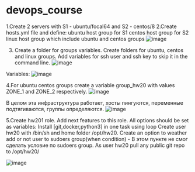 # devops_course

1.Create 2 servers with S1 - ubuntu/focal64 and  S2 - centos/8
2.Create hosts.yml file and define:
  ubuntu host group for S1
  centos host group for S2
  linux host group which include ubuntu and centos groups
  ![image](https://user-images.githubusercontent.com/18323106/114423723-20212000-9bc0-11eb-9a68-7a33af76dde2.png)
  
3. Create a folder for groups variables. Create folders for ubuntu, centos and linux groups. Add variables for ssh user and ssh key to skip it in the command line.
  ![image](https://user-images.githubusercontent.com/18323106/114423823-39c26780-9bc0-11eb-8c59-4052bcfd9559.png)

  Variables:
  ![image](https://user-images.githubusercontent.com/18323106/114423896-4ba40a80-9bc0-11eb-9c4b-f4793e4fb14b.png)

4.For ubuntu centos groups create a variable group_hw20 with values ZONE_1 and ZONE_2 respectively.
  ![image](https://user-images.githubusercontent.com/18323106/114424018-68404280-9bc0-11eb-8570-c7e238b4a6c0.png)

В целом эта инфраструктура работает, хосты пингуются, переменные подтягиваются, группы определяются.
![image](https://user-images.githubusercontent.com/18323106/114424388-ba816380-9bc0-11eb-8771-7d7a503cb7fa.png)


5.Create hw201 role. Add next features to this role. All options should be set as variables:
  Install [git,docker,python3] in one task using loop
  Create user hw20 with /bin/sh and home folder /opt/hw20.
  Create an option to weather add or not user to sudoers group(when condition)
    - В этом пункте не смог сделать условие по sudoers group.
  As user hw20 pull any public git repo to /opt/hw20/
  
  ![image](https://user-images.githubusercontent.com/18323106/114425191-835f8200-9bc1-11eb-80e3-cd8274db9469.png)

